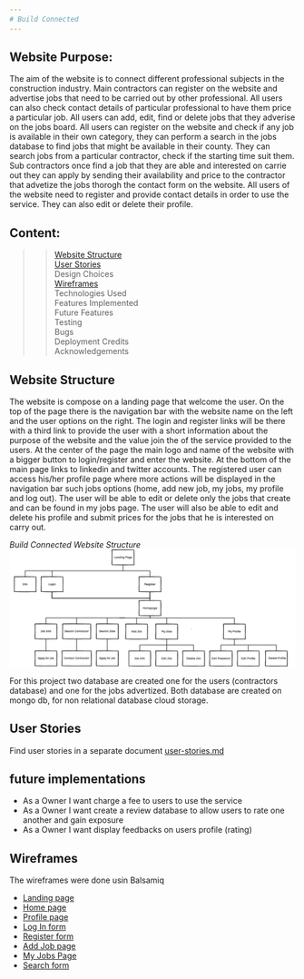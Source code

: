 ```yaml
---
# Build Connected
---
```

## Website Purpose:
The aim of the website is to connect different professional subjects in the construction industry. Main contractors can register on the website and advertise jobs that need to be carried out by other professional. All users can also check contact details of particular professional to have them price a particular job. All users can add, edit, find or delete jobs that they adverise on the jobs board.
All users can register on the website and check if any job is available in their own category, they can perform a search in the jobs database to find jobs that might be available in their county. They can search jobs from a particular contractor, check if the starting time suit them. Sub contractors once find a job that they are able and interested on carrie out they can apply by sending their availability and price to the contractor that advetize the jobs thorogh the contact form on the website.
All users of the website need to register and provide contact details in order to use the service. They can also edit or delete their profile.


## Content:
>> [Website Structure](#website-structure)  
>> [User Stories](#user-stories)  
>> Design Choices  
>> [Wireframes](#wireframes)   
>> Technologies Used  
>> Features Implemented  
>> Future Features  
>> Testing  
>> Bugs  
>> Deployment 
>> Credits  
>> Acknowledgements

## Website Structure

The website is compose on a landing page that welcome the user. On the top of the page there is the navigation bar with the website name on the left and the user options on the right. The login and register links will be there with a third link to provide the user with a short information about the purpose of the website and the value join the of the service provided to the users. At the center of the page the main logo and name of the website with a bigger button to login/register and enter the website.
At the bottom of the main page links to linkedin and twitter accounts.
The registered user can access his/her profile page where more actions will be displayed in the navigation bar such jobs options (home, add new job, my jobs, my profile and log out). The user will be able to edit or delete only the jobs that create and can be found in my jobs page. 
The user will also be able to edit and delete his profile and submit prices for the jobs that he is interested on carry out.  

*Build Connected Website Structure*
![](./lib/static/docs/website-structure.png)

For this project two database are created one for the users (contractors database) and one for the jobs advertized. Both database are created on mongo db, for non relational database cloud storage.

## User Stories  

Find user stories in a separate document [user-stories.md](./lib/static/docs/user-stories.md)



## future implementations
* As a Owner I want charge a fee to users to use the service
* As a Owner I want create a review database to allow users to rate one another and gain exposure
* As a Owner I want display feedbacks on users profile (rating)   


## Wireframes
The wireframes were done usin Balsamiq

- [Landing page](./lib/static/docs/wireframes/landing-page.png)
- [Home page](./lib/static/docs/wireframes/homepage.png)
- [Profile page](./lib/static/docs/wireframes/profile-page.png)
- [Log In form](./lib/static/docs/wireframes/log-in-form.png)  
- [Register form](./lib/static/docs/wireframes/register-form.png)  
- [Add Job page](./lib/static/docs/wireframes/add-job-page.png)  
- [My Jobs Page](./lib/static/docs/wireframes/my-jobs-page.png)
- [Search form](./lib/static/docs/wireframes/perform-search.png)



